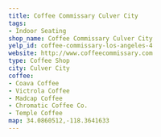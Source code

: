 ```yaml
---
title: Coffee Commissary Culver City
tags:
- Indoor Seating
shop_name: Coffee Commissary Culver City
yelp_id: coffee-commissary-los-angeles-4
website: http://www.coffeecommissary.com
type: Coffee Shop
city: Culver City
coffee:
- Coava Coffee
- Victrola Coffee
- Madcap Coffee
- Chromatic Coffee Co.
- Temple Coffee
map: 34.0860512,-118.3641633
---
```


